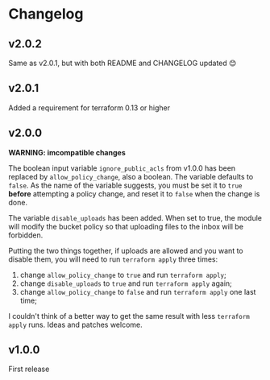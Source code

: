 # Changelog

## v2.0.2

Same as v2.0.1, but with both README and CHANGELOG updated :blush:

## v2.0.1

Added a requirement for terraform 0.13 or higher

## v2.0.0

**WARNING: imcompatible changes**

The boolean input variable `ignore_public_acls` from v1.0.0 has been replaced by `allow_policy_change`, also a boolean. The variable defaults to `false`. As the name of the variable suggests, you must be set it to `true` **before** attempting a policy change, and reset it to `false` when the change is done.

The variable `disable_uploads` has been added. When set to true, the module will modify the bucket policy so that uploading files to the inbox will be forbidden.

Putting the two things together, if uploads are allowed and you want to disable them, you will need to run `terraform apply` three times:

1. change `allow_policy_change` to `true` and run `terraform apply`;
2. change `disable_uploads` to `true` and run `terraform apply` again;
3. change `allow_policy_change` to `false` and run `terraform apply` one last time;

I couldn't think of a better way to get the same result with less `terraform apply` runs. Ideas and patches welcome.

## v1.0.0

First release
